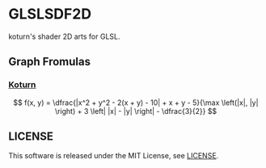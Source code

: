 GLSLSDF2D
=========

koturn's shader 2D arts for GLSL.

## Graph Fromulas

### [Koturn](Koturn.glsl "Koturn.glsl")

$$
f(x, y) = \dfrac{|x^2 + y^2 - 2(x + y) - 10| + x + y - 5}{\max \left(|x|, |y| \right) + 3 \left| |x| - |y| \right| - \dfrac{3}{2}}
$$

## LICENSE

This software is released under the MIT License, see [LICENSE](LICENSE "LICENSE").
